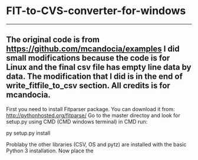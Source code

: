 # FIT-to-CVS-converter-for-windows

--------------------------------------------------------------
The original code is from https://github.com/mcandocia/examples
I did small modifications because the code is for Linux and the final csv file has empty line data by data. The modification that I did is in the end of write_fitfile_to_csv section. All credits is for mcandocia. 
--------------------------------------------------------------

First you need to install Fitparser package. You can download it from: http://pythonhosted.org/fitparse/
Go to the master directoy and look for setup.py using CMD (CMD windows terminal)
in CMD run:

py setup.py install

Problaby the other libraries (CSV, OS and pytz) are installed with the basic Python 3 installation.
Now place the 

